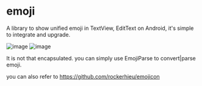 # emoji
A library to show unified emoji in TextView, EditText on Android, it's simple to integrate and upgrade.

![image](https://github.com/Stay/emoji/blob/master/assets/screenshot0.png)
![image](https://github.com/Stay/emoji/blob/master/assets/screenshot1.png)

It is not that encapsulated. you can simply use EmojiParse to convert|parse emoji.

you can also refer to https://github.com/rockerhieu/emojicon 